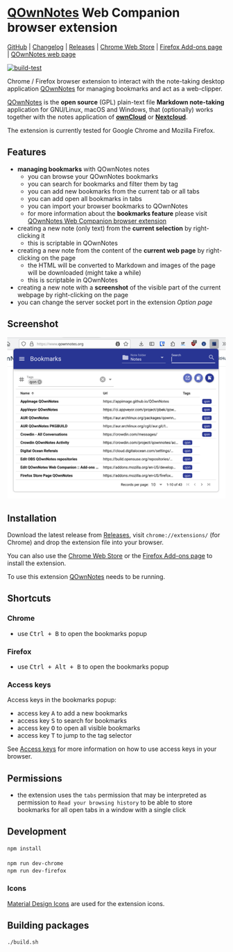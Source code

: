 # [QOwnNotes](https://www.qownnotes.org "QOwnNotes Official Site") Web Companion browser extension

[GitHub](https://github.com/qownnotes/web-companion) |
[Changelog](https://github.com/qownnotes/web-companion/blob/develop/CHANGELOG.md) |
[Releases](https://github.com/qownnotes/web-companion/releases) |
[Chrome Web Store](https://chrome.google.com/webstore/detail/qownnotes-web-companion/pkgkfnampapjbopomdpnkckbjdnpkbkp) |
[Firefox Add-ons page](https://addons.mozilla.org/firefox/addon/qownnotes-web-companion) |
[QOwnNotes web page](https://www.qownnotes.org)

[![build-test](https://github.com/qownnotes/web-companion/workflows/build-test/badge.svg?branch=develop)](https://github.com/qownnotes/web-companion/actions/workflows/build-test.yml)

Chrome / Firefox browser extension to interact with the note-taking desktop application [QOwnNotes](https://www.qownnotes.org) for managing bookmarks and act as a web-clipper.

[QOwnNotes](https://www.qownnotes.org) is the **open source** (GPL) plain-text file **Markdown note-taking**
application for GNU/Linux, macOS and Windows, that (optionally) works together with the notes application of
[**ownCloud**](https://github.com/owncloud/notes) or [**Nextcloud**](https://github.com/Nextcloud/notes).

The extension is currently tested for Google Chrome and Mozilla Firefox.

## Features

- **managing bookmarks** with QOwnNotes notes
    - you can browse your QOwnNotes bookmarks
    - you can search for bookmarks and filter them by tag
    - you can add new bookmarks from the current tab or all tabs
    - you can add open all bookmarks in tabs
    - you can import your browser bookmarks to QOwnNotes
    - for more information about the **bookmarks feature** please visit
      [QOwnNotes Web Companion browser extension](https://docs.qownnotes.org/en/latest/getting-started/browser-extension/)
- creating a new note (only text) from the **current selection** by right-clicking it
    - this is scriptable in QOwnNotes
- creating a new note from the content of the **current web page** by right-clicking on the page
    - the HTML will be converted to Markdown and images of the page will be downloaded (might take a while)
    - this is scriptable in QOwnNotes
- creating a new note with a **screenshot** of the visible part of the current webpage by right-clicking on the page
- you can change the server socket port in the extension *Option page*

## Screenshot

![Screenhot](screenshots/bookmarks.png)

## Installation

Download the latest release from [Releases](https://github.com/qownnotes/web-companion/releases), visit
`chrome://extensions/` (for Chrome) and drop the extension file into your browser.

You can also use the [Chrome Web Store](https://chrome.google.com/webstore/detail/qownnotes-web-companion/pkgkfnampapjbopomdpnkckbjdnpkbkp)
or the [Firefox Add-ons page](https://addons.mozilla.org/firefox/addon/qownnotes-web-companion) to install the extension.

To use this extension [QOwnNotes](https://www.qownnotes.org) needs to be running.

## Shortcuts

### Chrome

- use <kbd>Ctrl + B</kbd> to open the bookmarks popup

### Firefox

- use <kbd>Ctrl + Alt + B</kbd> to open the bookmarks popup

### Access keys

Access keys in the bookmarks popup:

- access key <kbd>A</kbd> to add a new bookmarks
- access key <kbd>S</kbd> to search for bookmarks
- access key <kbd>O</kbd> to open all visible bookmarks
- access key <kbd>T</kbd> to jump to the tag selector

See [Access keys](https://developer.mozilla.org/en-US/docs/Web/HTML/Global_attributes/accesskey)
for more information on how to use access keys in your browser.

## Permissions

- the extension uses the `tabs` permission that may be interpreted as permission to `Read your browsing history` to be able to store bookmarks for all open tabs in a window with a single click

## Development

```bash
npm install

npm run dev-chrome
npm run dev-firefox
```

### Icons

[Material Design Icons](https://fonts.google.com/icons) are used for the extension icons.

## Building packages

```bash
./build.sh
```
